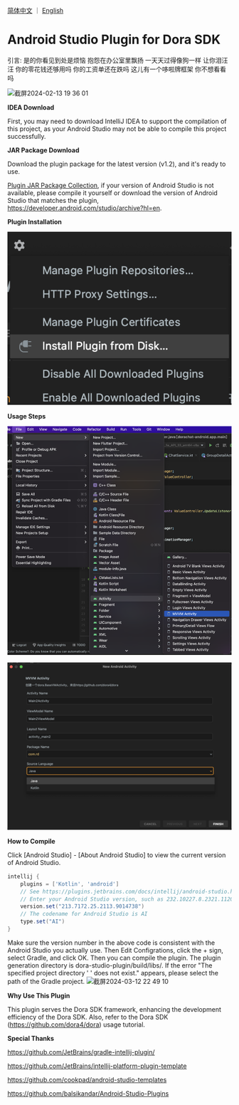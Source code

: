 <a href="./README.zh-CN.md">简体中文</a> ｜ <a href="./README.md">English</a>

# Android Studio Plugin for Dora SDK

引言:
是的你看见到处是烦恼
抱怨在办公室里飘扬
一天天过得像狗一样
让你泪汪汪
你的零花钱还够用吗
你的工资单还在跌吗
这儿有一个哆啦牌框架
你不想看看吗

<img width="963" alt="截屏2024-02-13 19 36 01" src="https://github.com/dora4/dora-studio-plugin/assets/71242257/77c7fd50-1618-48aa-87ba-9d977bf5c015">

**IDEA Download**

First, you may need to download IntelliJ IDEA to support the compilation of this project, as your Android Studio may not be able to compile this project successfully.

**JAR Package Download**

Download the plugin package for the latest version (v1.2), and it's ready to use.

<a href='https://github.com/dora4/dora-studio-plugin/blob/main/art/'>Plugin JAR Package Collection</a>, if your version of Android Studio is not available, please compile it yourself or download the version of Android Studio that matches the plugin, https://developer.android.com/studio/archive?hl=en.

**Plugin Installation**

![install-jar](https://github.com/dora4/dora-studio-plugin/blob/main/art/install-jar.png)

**Usage Steps**

![step1](https://github.com/dora4/dora-studio-plugin/blob/main/art/step1.png)

![step2](https://github.com/dora4/dora-studio-plugin/blob/main/art/step2.png)

**How to Compile**

Click [Android Studio] - [About Android Studio] to view the current version of Android Studio.

```groovy
intellij {
    plugins = ['Kotlin', 'android']
    // See https://plugins.jetbrains.com/docs/intellij/android-studio.html#android-studio-releases-listing
    // Enter your Android Studio version, such as 232.10227.8.2321.11203637
    version.set("213.7172.25.2113.9014738")
    // The codename for Android Studio is AI
    type.set("AI")
}
```

Make sure the version number in the above code is consistent with the Android Studio you actually use. Then Edit Configrations, click the + sign, select Gradle, and click OK. Then you can compile the plugin. The plugin generation directory is dora-studio-plugin/build/libs/. If the error "The specified project directory ' ' does not exist." appears, please select the path of the Gradle project.
<img width="1070" alt="截屏2024-03-12 22 49 10" src="https://github.com/dora4/dora-studio-plugin/assets/71242257/2305f759-a367-422a-864e-cb75e77f79bc">

**Why Use This Plugin**

This plugin serves the Dora SDK framework, enhancing the development efficiency of the Dora SDK. Also, refer to the Dora SDK (https://github.com/dora4/dora) usage tutorial.

**Special Thanks**

https://github.com/JetBrains/gradle-intellij-plugin/

https://github.com/JetBrains/intellij-platform-plugin-template

https://github.com/cookpad/android-studio-templates

https://github.com/balsikandar/Android-Studio-Plugins
